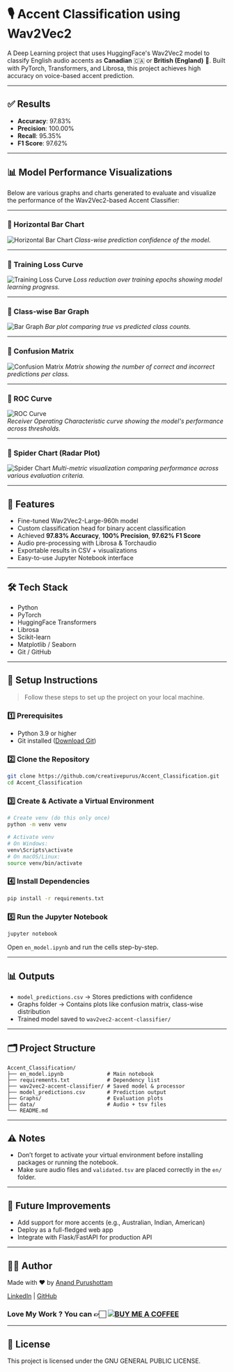 
# 🎙️ Accent Classification using Wav2Vec2

A Deep Learning project that uses HuggingFace's Wav2Vec2 model to classify English audio accents as **Canadian** 🇨🇦 or **British (England)** 🏴. Built with PyTorch, Transformers, and Librosa, this project achieves high accuracy on voice-based accent prediction.

---

## ✅ Results

- **Accuracy**: 97.83%
- **Precision**: 100.00%
- **Recall**: 95.35%
- **F1 Score**: 97.62%

---

## 📊 Model Performance Visualizations

Below are various graphs and charts generated to evaluate and visualize the performance of the Wav2Vec2-based Accent Classifier:

---

### 🔹 Horizontal Bar Chart
![Horizontal Bar Chart](assets/horizontal_bar_chart.png)
*Class-wise prediction confidence of the model.*

---

### 🔹 Training Loss Curve
![Training Loss Curve](assets/Training_Loss_curve.png)
*Loss reduction over training epochs showing model learning progress.*

---

### 🔹 Class-wise Bar Graph
![Bar Graph](assets/Bar_Graph.png)
*Bar plot comparing true vs predicted class counts.*

---

### 🔹 Confusion Matrix
![Confusion Matrix](assets/Confusion_Matrix.png)
*Matrix showing the number of correct and incorrect predictions per class.*

---

### 🔹 ROC Curve
![ROC Curve](assets/ROC_curve.png)  
*Receiver Operating Characteristic curve showing the model's performance across thresholds.*

---

### 🔹 Spider Chart (Radar Plot)
![Spider Chart](assets/Spider_Chart.png)
*Multi-metric visualization comparing performance across various evaluation criteria.*

---

## 🚀 Features

- Fine-tuned Wav2Vec2-Large-960h model
- Custom classification head for binary accent classification
- Achieved **97.83% Accuracy**, **100% Precision**, **97.62% F1 Score**
- Audio pre-processing with Librosa & Torchaudio
- Exportable results in CSV + visualizations
- Easy-to-use Jupyter Notebook interface

---

## 🛠️ Tech Stack

- Python
- PyTorch
- HuggingFace Transformers
- Librosa
- Scikit-learn
- Matplotlib / Seaborn
- Git / GitHub

---

## 🧰 Setup Instructions

> Follow these steps to set up the project on your local machine.

### 1️⃣ Prerequisites

- Python 3.9 or higher
- Git installed ([Download Git](https://git-scm.com/downloads))

### 2️⃣ Clone the Repository

```bash
git clone https://github.com/creativepurus/Accent_Classification.git
cd Accent_Classification
```

### 3️⃣ Create & Activate a Virtual Environment

```bash
# Create venv (do this only once)
python -m venv venv

# Activate venv
# On Windows:
venv\Scripts\activate
# On macOS/Linux:
source venv/bin/activate
```

### 4️⃣ Install Dependencies

```bash
pip install -r requirements.txt
```

### 5️⃣ Run the Jupyter Notebook

```bash
jupyter notebook
```

Open `en_model.ipynb` and run the cells step-by-step.

---

## 📊 Outputs

- `model_predictions.csv` → Stores predictions with confidence
- Graphs folder → Contains plots like confusion matrix, class-wise distribution
- Trained model saved to `wav2vec2-accent-classifier/`

---

## 🗂️ Project Structure

```
Accent_Classification/
├── en_model.ipynb              # Main notebook
├── requirements.txt            # Dependency list
├── wav2vec2-accent-classifier/ # Saved model & processor
├── model_predictions.csv       # Prediction output
├── Graphs/                     # Evaluation plots
├── data/                       # Audio + tsv files
└── README.md
```

---

## ⚠️ Notes

- Don’t forget to activate your virtual environment before installing packages or running the notebook.
- Make sure audio files and `validated.tsv` are placed correctly in the `en/` folder.

---

## 🧪 Future Improvements

- Add support for more accents (e.g., Australian, Indian, American)
- Deploy as a full-fledged web app
- Integrate with Flask/FastAPI for production API

---

## 👨‍💻 Author

Made with ❤️ by [Anand Purushottam](https://github.com/creativepurus)

[LinkedIn](https://www.linkedin.com/in/creativepurus/) | [GitHub](https://github.com/creativepurus)

### Love My Work ? You can 👉🏻 [![BUY ME A COFFEE](https://img.shields.io/badge/Buy%20Me%20a%20Coffee%20☕-%23FFDD00.svg?&style=for-the-badge&logo=buy-me-a-coffee&logoColor=black)](https://www.buymeacoffee.com/creativepuru)

---

## 📄 License

This project is licensed under the GNU GENERAL PUBLIC LICENSE.